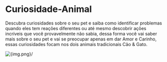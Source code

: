 # Curiosidade-Animal
<p> Descubra curiosidades sobre o seu pet e saiba como identificar problemas quando eles tem reações diferentes ou até mesmo descobrir ações incríveis que você provavelmente não sabia, dessa forma você vai saber mais sobre o seu pet e vai se preocupar apenas em dar Amor e Carinho, essas curiosidades focam nos dois animais tradicionais Cão & Gato.</p>

<Img src={./github.com/GutemberghVieira/Curiosidade-Animal/blob/master/public/Dog_And_Cat.jpg} alt={img.png}/>
